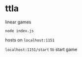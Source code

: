 # ttla
linear games

`node index.js`

hosts on `localhost:1151`

`localhost:1151/start` to start game
